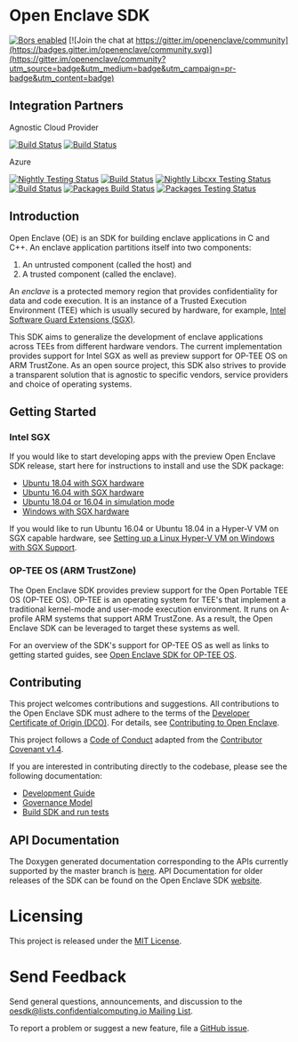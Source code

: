 Open Enclave SDK
================

[![Bors enabled](https://bors.tech/images/badge_small.svg)](https://app.bors.tech/repositories/21855)
[![Join the chat at https://gitter.im/openenclave/community](https://badges.gitter.im/openenclave/community.svg)](https://gitter.im/openenclave/community?utm_source=badge&utm_medium=badge&utm_campaign=pr-badge&utm_content=badge)

Integration Partners
--------------------

Agnostic Cloud Provider

[![Build Status](https://oe-jenkins-dev.westeurope.cloudapp.azure.com/job/pipelines/job/Agnostic-Linux-Badge/badge/icon?subject=Provider%20Agnostic%20Regession)](https://oe-jenkins-dev.westeurope.cloudapp.azure.com/job/pipelines/job/Agnostic-Linux-Badge/)
[![Build Status](https://oe-jenkins-dev.westeurope.cloudapp.azure.com/job/pipelines/job/Agnostic-Linux-Badge/badge/icon?subject=Agnostic-Linux)](https://oe-jenkins-dev.westeurope.cloudapp.azure.com/job/pipelines/job/Agnostic-Linux-Badge/)

Azure

[![Nightly Testing Status](https://oe-jenkins-dev.westeurope.cloudapp.azure.com/buildStatus/icon?job=Nightly&subject=Azure%20Regression%20Testing)](https://oe-jenkins-dev.westeurope.cloudapp.azure.com/job/Nightly/)
[![Build Status](https://oe-jenkins-dev.westeurope.cloudapp.azure.com/job/pipelines/job/Azure-Windows-Badge/badge/icon?subject=Azure-Windows)](https://oe-jenkins-dev.westeurope.cloudapp.azure.com/job/pipelines/job/Azure-Windows-Badge/)
[![Nightly Libcxx Testing Status](https://oe-jenkins-dev.westeurope.cloudapp.azure.com/buildStatus/icon?job=OpenEnclave-libcxx-tests&subject=Azure%20libcxx%20testing)](https://oe-jenkins-dev.westeurope.cloudapp.azure.com/job/OpenEnclave-libcxx-tests/)
[![Build Status](https://oe-jenkins-dev.westeurope.cloudapp.azure.com/job/pipelines/job/Azure-Linux-Badge/badge/icon?subject=Azure-Linux)](https://oe-jenkins-dev.westeurope.cloudapp.azure.com/job/pipelines/job/Azure-Linux-Badge/)
[![Packages Build Status](https://oe-jenkins-dev.westeurope.cloudapp.azure.com/buildStatus/icon?job=OpenEnclave-nightly-packages&subject=Azure%20Package%20build)](https://oe-jenkins-dev.westeurope.cloudapp.azure.com/job/OpenEnclave-nightly-packages/)
[![Packages Testing Status](https://oe-jenkins-dev.westeurope.cloudapp.azure.com/buildStatus/icon?job=OpenEnclave-nightly-packages-testing&subject=Azure%20Package%20Testing)](https://oe-jenkins-dev.westeurope.cloudapp.azure.com/job/OpenEnclave-nightly-packages-testing/)


Introduction
------------

Open Enclave (OE) is an SDK for building enclave applications in C and C++. An
enclave application partitions itself into two components:
1. An untrusted component (called the host) and
2. A trusted component (called the enclave).

An _enclave_ is a protected memory region that provides confidentiality for data
and code execution. It is an instance of a Trusted Execution Environment (TEE)
which is usually secured by hardware, for example,
[Intel Software Guard Extensions (SGX)](https://software.intel.com/en-us/sgx).

This SDK aims to generalize the development of enclave applications across TEEs
from different hardware vendors. The current implementation provides support for
Intel SGX as well as preview support for OP-TEE OS on ARM TrustZone. As an
open source project, this SDK also strives to provide a transparent solution
that is agnostic to specific vendors, service providers and choice of operating
systems.

Getting Started
---------------

### Intel SGX

If you would like to start developing apps with the preview Open Enclave SDK
release, start here for instructions to install and use the SDK package:

- [Ubuntu 18.04 with SGX hardware](docs/GettingStartedDocs/install_oe_sdk-Ubuntu_18.04.md)
- [Ubuntu 16.04 with SGX hardware](docs/GettingStartedDocs/install_oe_sdk-Ubuntu_16.04.md)
- [Ubuntu 18.04 or 16.04 in simulation mode](docs/GettingStartedDocs/install_oe_sdk-Simulation.md)
- [Windows with SGX hardware](docs/GettingStartedDocs/install_oe_sdk-Windows.md)

If you would like to run Ubuntu 16.04 or Ubuntu 18.04 in a Hyper-V VM on SGX
capable hardware, see
[Setting up a Linux Hyper-V VM on Windows with SGX Support](docs/GettingStartedDocs/HyperVLinuxVMSetup.md).

### OP-TEE OS (ARM TrustZone)

The Open Enclave SDK provides preview support for the Open Portable TEE OS
(OP-TEE OS). OP-TEE is an operating system for TEE's that implement a
traditional kernel-mode and user-mode execution environment. It runs on
A-profile ARM systems that support ARM TrustZone. As a result, the Open Enclave
SDK can be leveraged to target these systems as well.

For an overview of the SDK's support for OP-TEE OS as well as links to getting
started guides, see
[Open Enclave SDK for OP-TEE OS](docs/GettingStartedDocs/OP-TEE/Introduction.md).

Contributing
------------

This project welcomes contributions and suggestions. All contributions to the Open Enclave SDK
must adhere to the terms of the [Developer Certificate of Origin (DCO)](https://developercertificate.org/).
For details, see [Contributing to Open Enclave](docs/Contributing.md).

This project follows a [Code of Conduct](docs/CodeOfConduct.md) adapted from the
[Contributor Covenant v1.4](https://www.contributor-covenant.org).

If you are interested in contributing directly to the codebase, please see the following
documentation:
- [Development Guide](docs/DevelopmentGuide.md)
- [Governance Model](docs/Governance.md)
- [Build SDK and run tests](docs/GettingStartedDocs/Contributors/building_oe_sdk.md)

API Documentation
-----------------

The Doxygen generated documentation corresponding to the APIs currently supported by the master branch is [here](https://openenclave.github.io/openenclave/api/index.html).
API Documentation for older releases of the SDK can be found on the Open Enclave SDK [website](https://openenclave.io/sdk).

Licensing
=========

This project is released under the
[MIT License](https://github.com/openenclave/openenclave/blob/master/LICENSE).

Send Feedback
=============

Send general questions, announcements, and discussion to the
[oesdk@lists.confidentialcomputing.io Mailing List](https://lists.confidentialcomputing.io/g/oesdk).

To report a problem or suggest a new feature, file a
[GitHub issue](https://github.com/openenclave/openenclave/issues).
